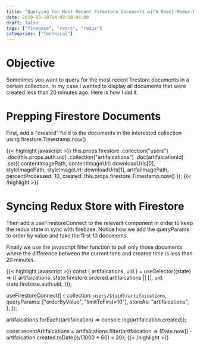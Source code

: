 ```yaml
---
title: "Querying for Most Recent Firestore Documents with React-Redux-Firebase"
date: 2020-06-10T14:09:18-04:00
draft: false
tags: ["firebase", "react", "redux"]
categories: ["Technical"]
---
```


# Objective

Sometimes you want to query for the most recent firestore documents in a certain collection. In my case I wanted to display all documents that were created less than 20 minutes ago. Here is how I did it.

# Prepping Firestore Documents

First, add a "created" field to the documents in the interested collection using firestore.Timestamp.now()

{{< highlight javascript >}}
this.props.firestore
  .collection("users")
  .doc(this.props.auth.uid)
  .collection("artifaications")
  .doc(artifaicationId)
  .set({
    contentImagePath,
    contentImageUrl: downloadUrls[0],
    styleImagePath,
    styleImageUrl: downloadUrls[1],
    artifaiImagePath,
    percentProcessed: 10,
    created: this.props.firestore.Timestamp.now()
  });
{{< /highlight >}}

# Syncing Redux Store with Firestore

Then add a useFirestoreConnect to the relevant component in order to keep the redux state in sync with firebase. Notice how we add the queryParams to order by value and take the first 10 documents.

Finally we use the javascript filter function to pull only those documents where the difference between the current time and created time is less than 20 minutes.

{{< highlight javascript >}}
const { artifaications, uid } = useSelector((state) => ({
  artifaications: state.firestore.ordered.artifaications || [],
  uid: state.firebase.auth.uid,
}));

useFirestoreConnect([
  {
    collection: `users/${uid}/artifaications`,
    queryParams: ["orderByValue", "limitToFirst=10"],
    storeAs: "artifaications",
  },
]);

artifaications.forEach((artifaication) => console.log(artifaication.created));

const recentArtifaications = artifaications.filter(artifaication => (Date.now() - artifaication.created.toDate())/(1000 * 60) < 20);
{{< /highlight >}}
